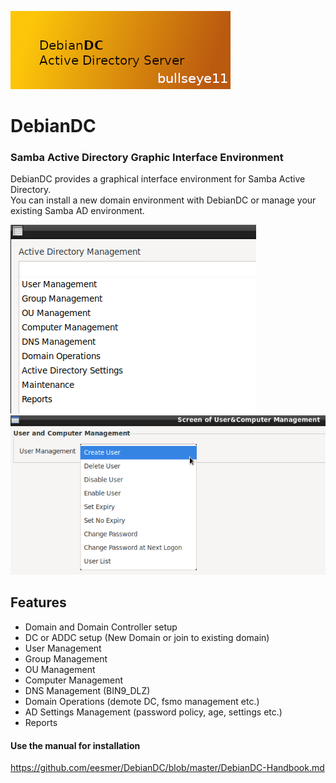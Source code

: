 ![alt text](screenshots/DebianDC_Logo.png "DebianDC")
<br>
# DebianDC
### Samba Active Directory Graphic Interface Environment<br>
DebianDC provides a graphical interface environment for Samba Active Directory.<br>
You can install a new domain environment with DebianDC or manage your existing Samba AD environment.<br>

![alt text](screenshots/manager1.png "DebianDC Main Menu")
![alt text](screenshots/manager2.png "DebianDC User Management Menu")

## Features
- Domain and Domain Controller setup
- DC or ADDC setup (New Domain or join to existing domain)
- User Management
- Group Management
- OU Management
- Computer Management
- DNS Management (BIN9_DLZ)
- Domain Operations (demote DC, fsmo management etc.)
- AD Settings Management (password policy, age, settings etc.)
- Reports

#### Use the manual for installation
https://github.com/eesmer/DebianDC/blob/master/DebianDC-Handbook.md
